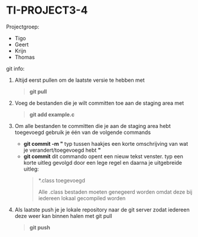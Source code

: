 # TI-PROJECT3-4
Projectgroep:
- Tigo
- Geert
- Krijn
- Thomas



git info:
1. Altijd eerst pullen om de laatste versie te hebben met 
    > **git pull**
2. Voeg de bestanden die je wilt committen toe aan de staging area met 
    > **git add example.c**
3. Om alle bestanden te committen die je aan de staging area hebt toegevoegd gebruik je één van de volgende commands
    - **git commit -m "** typ tussen haakjes een korte omschrijving van wat je verandert/toegevoegd hebt **"**
    - **git commit** dit commando opent een nieuw tekst venster. typ een korte uitleg gevolgd door een lege regel en daarna je uitgebreide uitleg:
        > *.class toegevoegd
        >  
        >  Alle .class bestaden moeten genegeerd worden omdat deze bij iedereen lokaal gecompiled worden 

4. Als laatste push je je lokale repository naar de git server zodat iedereen deze weer kan binnen halen met git pull
    >  **git push**